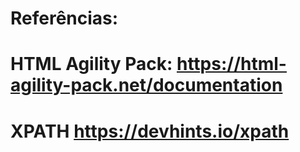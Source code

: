 # Referências:

# HTML Agility Pack: https://html-agility-pack.net/documentation
# XPATH https://devhints.io/xpath
